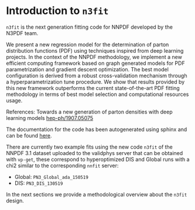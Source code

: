 Introduction to `n3fit`
=============================

`n3fit` is the next generation fitting code for NNPDF developed by the N3PDF team.

We present a new regression model for the determination of parton distribution functions (PDF) using techniques inspired from deep learning projects. In the context of the NNPDF methodology, we implement a new efficient computing framework based on graph generated models for PDF parametrization and gradient descent optimization. The best model configuration is derived from a robust cross-validation mechanism through a hyperparametrization tune procedure. We show that results provided by this new framework outperforms the current state-of-the-art PDF fitting methodology in terms of best model selection and computational resources usage.

References: Towards a new generation of parton densities with deep learning models [hep-ph/1907.05075](https://arxiv.org/abs/1907.05075)

The documentation for the code has been autogenerated using sphinx and can be found [here](../modules/n3fit-code/n3fit).

There are currently two example fits using the new code `n3fit` of the NNPDF 3.1 dataset uploaded to the validphys server that can be obtained with `vp-get`, these correspond to hyperoptimized DIS and Global runs with a chi2 similar to the corresponding `nnfit` server:

- Global: `PN3_Global_ada_150519`
- DIS: `PN3_DIS_130519`

In the next sections we provide a methodological overview about the `n3fit` design.

